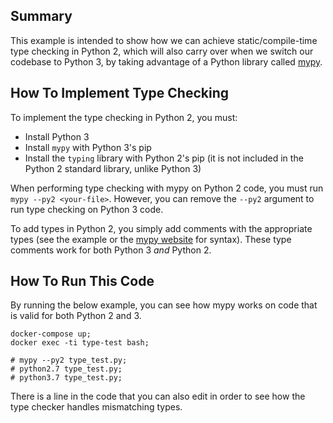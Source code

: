 ## Summary
This example is intended to show how we can achieve static/compile-time type checking in Python 2, which will also carry over when we switch our codebase to Python 3, by taking advantage of a Python library called [mypy](https://mypy.readthedocs.io/).

## How To Implement Type Checking
To implement the type checking in Python 2, you must:
* Install Python 3
* Install `mypy` with Python 3's pip
* Install the `typing` library with Python 2's pip (it is not included in the Python 2 standard library, unlike Python 3)

When performing type checking with mypy on Python 2 code, you must run `mypy --py2 <your-file>`.  However, you can remove the `--py2` argument to run type checking on Python 3 code.

To add types in Python 2, you simply add comments with the appropriate types (see the example or the [mypy website](https://mypy.readthedocs.io/en/stable/python2.html) for syntax).  These type comments work for both Python 3 *and* Python 2.

## How To Run This Code
By running the below example, you can see how mypy works on code that is valid for both Python 2 and 3.

```
docker-compose up;
docker exec -ti type-test bash;

# mypy --py2 type_test.py;
# python2.7 type_test.py;
# python3.7 type_test.py;
```

There is a line in the code that you can also edit in order to see how the type checker handles mismatching types.
